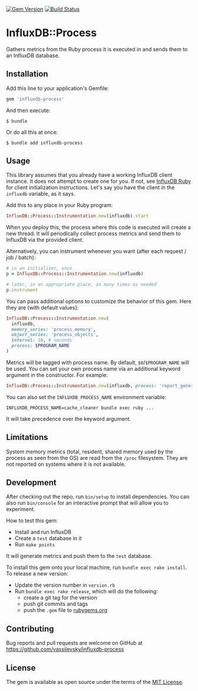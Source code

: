 [![Gem Version](https://badge.fury.io/rb/influxdb-process.svg)](https://badge.fury.io/rb/influxdb-process)
[![Build Status](https://travis-ci.org/vassilevsky/influxdb-process.svg?branch=master)](https://travis-ci.org/vassilevsky/influxdb-process)

# InfluxDB::Process

Gathers metrics from the Ruby process it is executed in and sends them to an InfluxDB database.

## Installation

Add this line to your application's Gemfile:

```ruby
gem 'influxdb-process'
```

And then execute:

    $ bundle

Or do all this at once:

    $ bundle add influxdb-process

## Usage

This library assumes that you already have a working InfluxDB client instance.
It does not attempt to create one for you.
If not, see [InfluxDB Ruby](https://github.com/influxdata/influxdb-ruby) for client initialization instructions.
Let's say you have the client in the `influxdb` variable, as it says.

Add this to any place in your Ruby program:

```ruby
InfluxDB::Process::Instrumentation.new(influxdb).start
```

When you deploy this, the process where this code is executed will create a new thread.
It will periodically collect process metrics and send them to InfluxDB via the provided client.

Alternatively, you can instrument whenever you want (after each request / job / batch):

```ruby
# in an initializer, once
p = InfluxDB::Process::Instrumentation.new(influxdb)

# later, in an appropriate place, as many times as needed
p.instrument
```

You can pass additional options to customize the behavior of this gem. Here they are (with default values):

```ruby
InfluxDB::Process::Instrumentation.new(
  influxdb,
  memory_series: 'process_memory',
  object_series: 'process_objects',
  interval: 10, # seconds
  process: $PROGRAM_NAME
)
```

Metrics will be tagged with process name.
By default, `$0`/`$PROGRAM_NAME` will be used.
You can set your own process name via an additional keyword argument in the constructor. For example:

```ruby
InfluxDB::Process::Instrumentation.new(influxdb, process: 'report_generator')
```

You can also set the `INFLUXDB_PROCESS_NAME` environment variable:

    INFLUXDB_PROCESS_NAME=cache_cleaner bundle exec ruby ...

It will take precedence over the keyword argument.

## Limitations

System memory metrics (total, resident, shared memory used by the process as seen from the OS) are read
from the `/proc` filesystem. They are not reported on systems where it is not available.

## Development

After checking out the repo, run `bin/setup` to install dependencies.
You can also run `bin/console` for an interactive prompt that will allow you to experiment.

How to test this gem:
* Install and run InfluxDB
* Create a `test` database in it
* Run `make points`

It will generate metrics and push them to the `test` database.

To install this gem onto your local machine, run `bundle exec rake install`.
To release a new version:
* Update the version number in `version.rb`
* Run `bundle exec rake release`, which will do the following:
  * create a git tag for the version
  * push git commits and tags
  * push the `.gem` file to [rubygems.org](https://rubygems.org)

## Contributing

Bug reports and pull requests are welcome on GitHub at https://github.com/vassilevsky/influxdb-process

## License

The gem is available as open source under the terms of the [MIT License](https://opensource.org/licenses/MIT).
